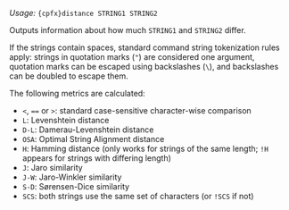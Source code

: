 *Usage:* `{cpfx}distance STRING1 STRING2`

Outputs information about how much `STRING1` and `STRING2` differ.

If the strings contain spaces, standard command string tokenization rules apply: strings in quotation marks (`"`) are considered one argument, quotation marks can be escaped using backslashes (`\`), and backslashes can be doubled to escape them.

The following metrics are calculated:

* `<`, `==` or `>`: standard case-sensitive character-wise comparison
* `L`: Levenshtein distance
* `D-L`: Damerau-Levenshtein distance
* `OSA`: Optimal String Alignment distance
* `H`: Hamming distance (only works for strings of the same length; `!H` appears for strings with differing length)
* `J`: Jaro similarity
* `J-W`: Jaro-Winkler similarity
* `S-D`: Sørensen-Dice similarity
* `SCS`: both strings use the same set of characters (or `!SCS` if not)
